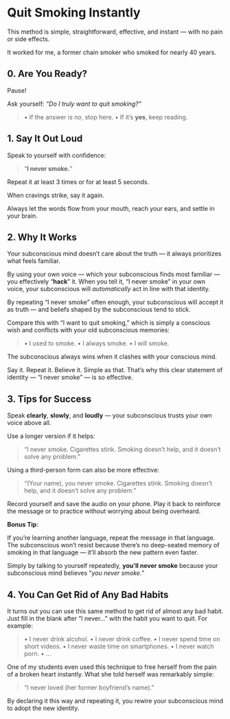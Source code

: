 # Quit Smoking Instantly

This method is simple, straightforward, effective, and instant — with no pain or side effects.

It worked for me, a former chain smoker who smoked for nearly 40 years.

## 0. Are You Ready?

Pause!

Ask yourself: *“Do I truly want to quit smoking?”*

> • If the answer is *no*, stop here.
> • If it’s **yes**, keep reading.

## 1. Say It Out Loud

Speak to yourself with confidence:

> “**I never smoke.**”

Repeat it at least 3 times or for at least 5 seconds.

When cravings strike, say it again.

Always let the words flow from your mouth, reach your ears, and settle in your brain.

## 2. Why It Works

Your subconscious mind doesn’t care about the truth — it always prioritizes what feels familiar.

By using your own voice — which your subconscious finds most familiar — you effectively “**hack**” it. When you tell it, “I never smoke” in your own voice, your subconscious will *automatically* act in line with that identity.

By repeating “I never smoke” often enough, your subconscious will accept it as truth — and beliefs shaped by the subconscious tend to stick.

Compare this with “I want to quit smoking,” which is simply a conscious wish and conflicts with your old subconscious memories:

> • I used to smoke.
> • I always smoke.
> • I will smoke.

The subconscious always wins when it clashes with your conscious mind.

Say it. Repeat it. Believe it. Simple as that. That’s why this clear statement of identity — “I never smoke” — is so effective.

## 3. Tips for Success

Speak **clearly**, **slowly**, and **loudly** — your subconscious trusts your own voice above all.

Use a longer version if it helps:

> “I never smoke. Cigarettes stink. Smoking doesn’t help, and it doesn’t solve any problem.”

Using a third-person form can also be more effective:

> “(Your name), you never smoke. Cigarettes stink. Smoking doesn’t help, and it doesn’t solve any problem.”

Record yourself and save the audio on your phone. Play it back to reinforce the message or to practice without worrying about being overheard.

**Bonus Tip**:

If you’re learning another language, repeat the message in that language. The subconscious won’t resist because there’s no deep-seated memory of smoking in that language — it’ll absorb the new pattern even faster.

Simply by talking to yourself repeatedly, **you’ll never smoke** because your subconscious mind believes “*you never smoke.*”

## 4. You Can Get Rid of Any Bad Habits

It turns out you can use this same method to get rid of almost any bad habit. Just fill in the blank after “I never…” with the habit you want to quit. For example:

> • I never drink alcohol.
> • I never drink coffee.
> • I never spend time on short videos.
> • I never waste time on smartphones.
> • I never watch porn.
> • …

One of my students even used this technique to free herself from the pain of a broken heart instantly. What she told herself was remarkably simple:

> “I never loved (her former boyfriend’s name).”

By declaring it this way and repeating it, you rewire your subconscious mind to adopt the new identity.


